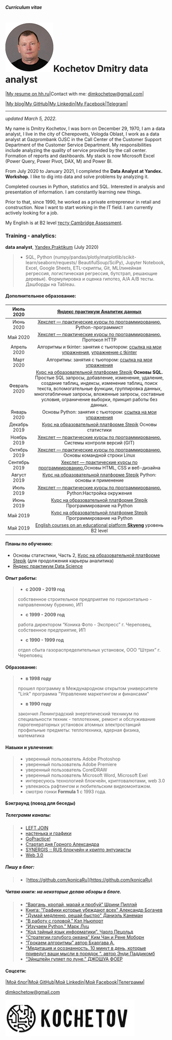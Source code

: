 #### *Curriculum vitae*

# ![](https://raw.githubusercontent.com/konicaRu/konicaru.github.io/master/pictures/my_photo_150_cekl.jpg)Kochetov Dmitry data analyst        

|[My resume on hh.ru](https://vologda.hh.ru/resume/ff6aba3fff0857b2030039ed1f4b55414b6166)|Contact with me: [dimkochetow@gmail.com](dimkochetow@gmail.com)|

|[My blog](https://konicaru.github.io/)|[My GitHub](https://github.com/konicaRu)|[My Linkedin](https://www.linkedin.com/in/dimkochetov/)|[My Facebook](https://www.facebook.com/konica1970)|[Telegram](https://t.me/konica1970)|

------

*updated March 5, 2022.*

My name is Dmitry Kochetov, I was born on December 29, 1970, I am a data analyst, I live in the city of Cherepovets, Vologda Oblast, I work as a data analyst at Gazprombank OJSC in the Call Center of the Customer Support Department of the Customer Service Department. My responsibilities include analyzing the quality of service provided by the call center. Formation of reports and dashboards.
 My stack is now Microsoft Excel (Power Query, Power Pivot, DAX, M) and Power BI.

From July 2020 to January 2021, I completed the **Data Analyst at Yandex. Workshop**. I like to dig into data and solve problems by analyzing it.

Completed courses in Python, statistics and SQL. Interested in analysis and presentation of information. I am constantly learning new things.

Prior to that, since 1990, he worked as a private entrepreneur in retail and construction. Now I want to start working in the IT field. I am currently actively looking for a job.

My English is at B2 level [тесту Cambridge Assessment](https://www.cambridgeenglish.org/test-your-english/general-english/).

### Training - analytics:

**data analyst**, [Yandex.Praktikum](https://praktikum.yandex.ru/data-analyst/) (July 2020)

> - SQL, Python (numpy/pandas/plotly/matplotlib/scikit-learn/seaborn/requests/ BeautifulSoup/SciPy), Jupyter Notebook, Excel, Google Sheets, ETL-скрипты, Git, ML(линейная регрессия, логистическая регрессия, бутстрап, решающие деревья). Формулировка и оценка гипотез, A/A A/B тесты. Дашборды на Tableau. 

#### Дополнительное образование: 

|   Июль 2020   | [Яндекс практикум Аналитик данных](https://praktikum.yandex.ru/profile/data-scientist/order/) |
| :-----------: | :----------------------------------------------------------: |
|   Июнь 2020   | [Хекслет — практические курсы по программированию.](https://ru.hexlet.io/) Python-программист |
|   Май 2020    | [Хекслет — практические курсы по программированию.](https://ru.hexlet.io/) Протокол HTTP |
|  Апрель 2020  | Алгоритмы и tkinter: занятия с тьютором: [ссылка на мои упражнения](https://github.com/konicaRu/data_structures_and_algorithms), [упражнение с tkinter](https://github.com/konicaRu/studying_tkinter) |
|   Март 2020   | Алгоритмы: занятия с тьютором: [ссылка на мои упражнения](https://github.com/konicaRu/data_structures_and_algorithms) |
| Февраль 2020  | [Курс на образовательной платформе Stepik](https://stepik.org/) **Основы SQL.** Простые SQL запросы, добавление, изменение, удаление, создание таблиц, индексы, изменение таблиц, поиск текста, вспомогательные функции, группировка данных, многотабличные запросы, вложенные запросы, составные условия, ограничение выборки, принцип работы без данных. |
|  Январь 2020  | Основы Python: занятия с тьютором: [ссылка на мои упражнения](https://github.com/konicaRu/python_task) |
| Декабрь 2019  | [Курс на образовательной платформе Stepik](https://stepik.org/) Основы статистики |
|  Ноябрь 2019  | [Хекслет — практические курсы по программированию.](https://ru.hexlet.io/) Системы контроля версий (GIT) |
| Октябрь 2019  | [Хекслет — практические курсы по программированию.](https://ru.hexlet.io/) Основы командной строки Linux |
| Сентябрь 2019 | [Хекслет — практические курсы по программированию.](https://ru.hexlet.io/)Основы HTML, CSS и веб-дизайна |
|  Август 2019  | [Курс на образовательной платформе Stepik](https://stepik.org/) Python: основы и применение |
|   Июль 2019   | [Хекслет — практические курсы по программированию.](https://ru.hexlet.io/) Python:Настройка окружения |
|   Июнь 2019   | [Курс на образовательной платформе Stepik](https://stepik.org/) Программирование на Python |
|   Май 2019    | [Курс на образовательной платформе Stepik](https://stepik.org/) Программирование на Python |
|   Май 2019    | [English courses on an educational platform **Skyeng**](https://skyeng.ru/)  уровень В2 level |

#### Планы по обучению:

- Основы статистики, Часть 2,  [Курс на образовательной платформе Stepik](https://stepik.org/) (для продолжения карьеры аналитика) 
- [Яндекс практикум Data Science](https://praktikum.yandex.ru/profile/data-scientist/order/) 

#### Опыт работы:

> - **с 2009 - 2019 год**
>
> собственное строительное предприятие по горизонтально - направленному бурению, ИП
>
> - **с 1999 - 2009 год**
>
> работа директором “Коника Фото - Экспресс” г. Череповец, собственное предприятие, ИП
>
> - **с 1990 - 1999 год**
>
> отдел сбыта газораспределительных установок, ООО “Штрих” г. Череповец

#### Образование:

> - **в 1998 году**
>
> прошел программу в Международном открытом университете "Link" программа "Управление маркетингом и финансами"
>
> - **в 1990 году** 
>
> закончил Ленинградский энергетический техникум по специальности техник - теплотехник, ремонт и обслуживание парогенераторных установок атомных электростанций профильные предметы: теплотехника, ядерная физика, математика

#### Навыки и увлечения:

> - уверенный пользователь Adobe Photoshop
> - уверенный пользователь Adobe Premiere
> - уверенный пользователь CorelDRAW
> - уверенный пользователь Microsoft Word, Microsoft Exel
> - интересуюсь технологией блокчейн, криптовалютами, web 3.0
> - увлекаюсь рафтингом и любительским видеомонтажом.
> - смотрю гонки **Formula 1** с 1993 года.

#### Бэкграунд (повод для беседы)

##### Телеграмм каналы:

> - [LEFT JOIN](https://t.me/leftjoin)
> - [настенька и графики](https://t.me/nastengraph)
> - [GoPractice!](https://t.me/gopractice)
> - [Стартап дня Горного Александра](https://t.me/startupoftheday)
> - [SYNERGIS :: RUS блокчейн и крипто энтузиасты](https://t.me/synergis)
> - [Web 3.0](https://t.me/web3news)

##### **Пишу в блог:**

> * [https://github.com/konicaRu](https://github.com/konicaRu) 

##### Читаю книги: на некоторые делаю обзоры в блоге.

> - [“Варгань, кропай, марай и пробуй” Шрини Пиллэй](https://konicaru.github.io/#книга-варгань-кропай-марай-и-пробуй-шрини--пиллэй)
> - [Книга: "Графики которые убеждают всех" Александр Богачев](https://konicaru.github.io/#книга-графики-которые-убеждают-всех-александр-богачев)
> - ["Думай медленно, решай быстро" Даниэль Канеман](https://konicaru.github.io/#книга-думай-медленно-решай-быстро-даниэль-канеман)
> - [“В работу с головой.” Кэл Ньюпорт](https://konicaru.github.io/#в-работу-с-головой-кэл-ньюпорт)
> - [“Изучаем Python.” Марк Луц](https://konicaru.github.io/#книга-изучаем-python-марк-луц-1)
> - [“Код тайный язык информатики”. Чарлз Пецольд](https://konicaru.github.io/#книга-код-тайный-язык-информатики-чарлз-пецольд)
> - [“Стратегии голубого океана” Ким Чан и Рене Моборн](https://konicaru.github.io/#стратегии-голубого-океана--ким-чан-и-рене-моборн)
> - [“Грокаем алгоритмы” автор Бхаргава А.](https://konicaru.github.io/#книга-грокаем-алгоритмы-автор-бхаргава-а)
> - [“Медитация и осознанность. 10 минут в день, которые приведут ваши мысли в порядок “. автор Энди Паддикомб](https://konicaru.github.io/#книга--медитация-и-осознанность-10-минут-в-день-которые-приведут-ваши-мысли-в-порядок---автор-энди-паддикомб)
> - [“Эйнштейн гуляет по луне.” ДЖОШУА ФОЕР](https://konicaru.github.io/#книга-эйнштейн-гуляет-по-луне--джошуа--фоер)

#### Соцсети:

|[Мой блог](https://konicaru.github.io/)|[Мой GitHub](https://github.com/konicaRu)|[Мой Linkedin](https://www.linkedin.com/in/dimkochetov/)|[Мой Facebook](https://www.facebook.com/konica1970)|[Телеграмм](https://t.me/konica1970)|

[dimkochetow@gmail.com](dimkochetow@gmail.com)

![](https://raw.githubusercontent.com/konicaRu/konicaru.github.io/master/pictures/Logo_Kochetov_cv.jpg)

